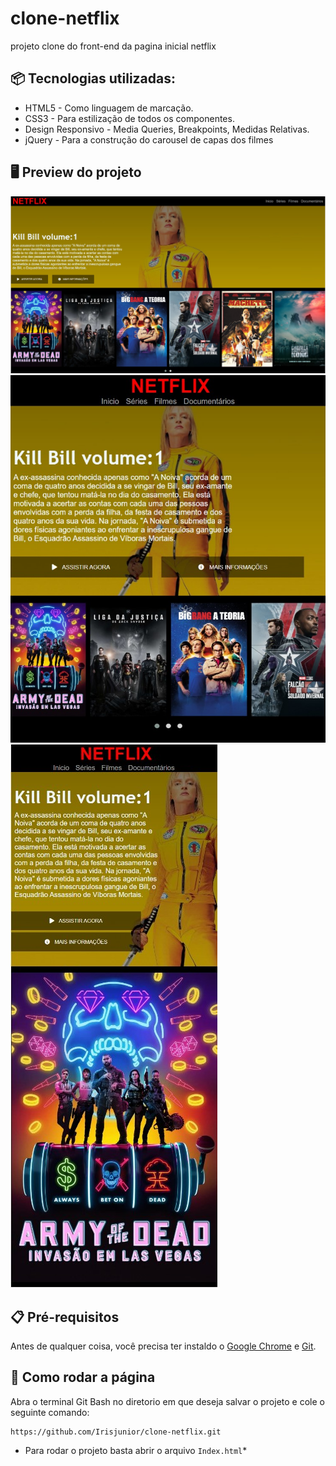 # clone-netflix
projeto clone do front-end da pagina inicial  netflix 


## 📦 Tecnologias utilizadas:

- HTML5 -  Como linguagem de marcação.
- CSS3  -  Para estilização de todos os componentes.  
- Design Responsivo - Media Queries, Breakpoints, Medidas Relativas.
- jQuery - Para a construção do carousel de capas dos filmes


## 🖥 Preview do projeto 

![](./img/preview/Captura%20de%20tela%202021-05-24%20210117.jpg)
![](./img/preview/Captura%20de%20tela%202021-05-24%20210250.jpg)
![](./img/preview/Captura%20de%20tela%202021-05-24%20211215.jpg)

## 📋 Pré-requisitos

Antes de qualquer coisa, você precisa ter instaldo o [Google Chrome](https://www.google.com/intl/pt-BR/chrome) e [Git](https://git-scm.com/downloads). 

## 🔧 Como rodar a página

Abra o terminal Git Bash no diretorio em que deseja salvar o projeto e cole o seguinte comando:
 
```
https://github.com/Irisjunior/clone-netflix.git
```


* Para rodar o projeto basta abrir o arquivo `Index.html`*   <br/>

